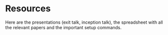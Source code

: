 # Resources

Here are the presentations (exit talk, inception talk), the spreadsheet with all the relevant papers and the important setup commands.
